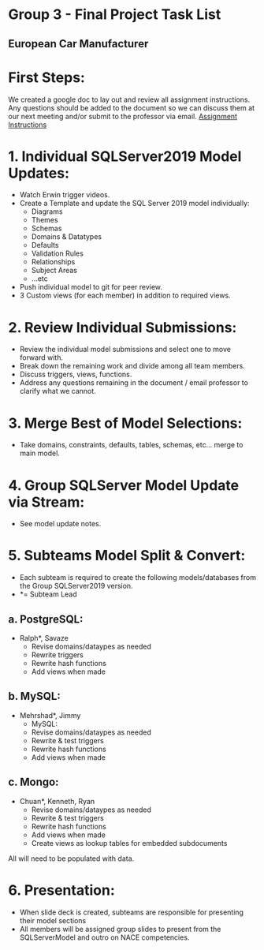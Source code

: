 # Group 3 - Final Project Task List
## European Car Manufacturer

# First Steps:
We created a google doc to lay out and review all assignment instructions.
Any questions should be added to the document so we can discuss them at our next meeting and/or submit to the professor via email.
<a href="https://docs.google.com/document/d/1x0ZhIDGRzCJJNle7y_hPeve2wyTqw9SF7vTRt-OIILA/edit?usp=sharing">Assignment Instructions</a>

# 1. Individual SQLServer2019 Model Updates:
- Watch Erwin trigger videos.
- Create a Template and update the SQL Server 2019 model individually:
  - Diagrams
  - Themes
  - Schemas
  - Domains & Datatypes
  - Defaults
  - Validation Rules
  - Relationships
  - Subject Areas
  - ...etc
- Push individual model to git for peer review.
- 3 Custom views (for each member) in addition to required views.
  
# 2. Review Individual Submissions:  
- Review the individual model submissions and select one to move forward with.
- Break down the remaining work and divide among all team members.
- Discuss triggers, views, functions.
- Address any questions remaining in the document / email professor to clarify what we cannot.

# 3. Merge Best of Model Selections:
- Take domains, constraints, defaults, tables, schemas, etc... merge to main model.

# 4. Group SQLServer Model Update via Stream:
- See model update notes.

# 5. Subteams Model Split & Convert:
- Each subteam is required to create the following models/databases from the Group SQLServer2019 version.
- *= Subteam Lead
## a. PostgreSQL: 
- Ralph*, Savaze
    - Revise domains/dataypes as needed
    - Rewrite triggers 
    - Rewrite hash functions
    - Add views when made
## b. MySQL: 
- Mehrshad*, Jimmy
    - MySQL:
    - Revise domains/dataypes as needed
    - Rewrite & test triggers 
    - Rewrite hash functions
    - Add views when made
## c. Mongo: 
- Chuan*, Kenneth,  Ryan 
    - Revise domains/dataypes as needed
    - Rewrite & test triggers 
    - Rewrite hash functions
    - Add views when made
    - Create views as lookup tables for embedded subdocuments

All will need to be populated with data.

# 6. Presentation: 
- When slide deck is created, subteams are responsible for presenting their model sections
- All members will be assigned group slides to present from the SQLServerModel and outro on NACE competencies.
